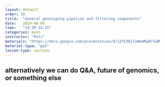 ```yaml
---
layout: default
order: 10
title:  "General genotyping pipeline and filtering components"
date:   2019-08-05
time:   "14:30-15:15"
categories: main
instructor: "Pati"
materials: "https://docs.google.com/presentation/d/1ZfCd0jIuNm4MwdCTw0MOXtyLBBlpRB3Xt_jHWhOcQhk/pub?start=false&loop=false&delayms=60000"
material-type: "ppt"
lesson-type: Lecture
---
```


## alternatively we can do Q&A, future of genomics, or something else

